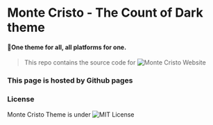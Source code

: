 # Monte Cristo - The Count of Dark theme

#### 🎩One theme for all, all platforms for one.

> This repo contains the source code for ![Monte Cristo Website](https://johndoe0153.github.io/monte-cristo-website/)

### This page is hosted by Github pages

### License

Monte Cristo Theme is under ![MIT License](https://github.com/Johndoe0153/monte-cristo-website/blob/master/LICENSE)